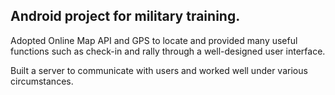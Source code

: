 ## Android project for military training.

Adopted Online Map API and GPS to locate and provided many useful functions such as check-in and rally through a well-designed user interface.

Built a server to communicate with users and worked well under various circumstances.
